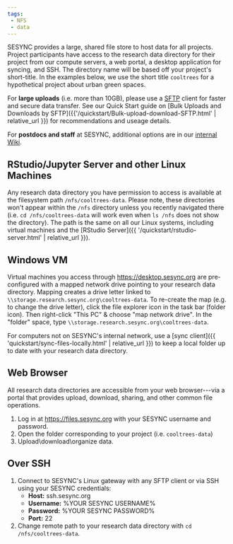 ```yaml
---
tags:
 - NFS
 - data
---
```


SESYNC provides a large, shared file store to host data for all projects.
Project participants have access to the research data directory for their
project from our compute servers, a web portal, a desktop application for
syncing, and SSH. The directory name will be based off your project's short-title.
In the examples below, we use the short title `cooltrees` for a hypothetical
project about urban green spaces.

For **large uploads** (i.e. more than 10GB), please use a
[SFTP](https://en.wikipedia.org/wiki/SSH_File_Transfer_Protocol) client for
faster and secure data transfer. See our Quick Start guide on [Bulk Uploads and
Downloads by SFTP]({{'/quickstart/Bulk-upload-download-SFTP.html' | relative_url }})
for recommendations and useage details.

For **postdocs and staff** at SESYNC, additional options are in our [internal Wiki](https://base.sesync.org).

## RStudio/Jupyter Server and other Linux Machines

Any research data directory you have permission to access is available at the
filesystem path `/nfs/cooltrees-data`. Please note, these directories won't
appear within the `/nfs` directory unless you recently navigated there (i.e. `cd
/nfs/cooltrees-data` will work even when `ls /nfs` does not show the directory). The path is the same on all our
Linux systems, including virtual machines and the [RStudio Server]({{
'/quickstart/rstudio-server.html' | relative_url }}).

## Windows VM

Virtual machines you access through <https://desktop.sesync.org> are pre-configured with
a mapped network drive pointing to your research data directory. Mapping creates a drive letter linked to `\\storage.research.sesync.org\cooltrees-data`. To re-create the map (e.g. to change the drive letter), click the file explorer icon in the task bar (folder icon). Then right-click "This PC" & choose "map network drive". In the "folder"
space, type `\\storage.research.sesync.org\cooltrees-data`.

For computers not on SESYNC's internal network, use a [sync
client]({{ 'quickstart/sync-files-locally.html' | relative_url }}) to keep a local folder
up to date with your research data directory.

## Web Browser

All research data directories are accessible from your web browser---via a portal
that provides upload, download, sharing, and other common file operations.

1. Log in at <https://files.sesync.org> with your SESYNC username and password.
2. Open the folder corresponding to your project (i.e. `cooltrees-data`)
3. Upload\download\organize data.

## Over SSH

1. Connect to SESYNC's Linux gateway with any SFTP client or via SSH using your SESYNC credentials:
   - **Host:** ssh.sesync.org
   - **Username:** %YOUR SESYNC USERNAME%
   - **Password:** %YOUR SESYNC PASSWORD%
   - **Port:** 22
2. Change remote path to your research data directory with `cd /nfs/cooltrees-data`.

